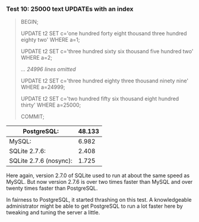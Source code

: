### Test 10: 25000 text UPDATEs with an index



> BEGIN;  
> 
> UPDATE t2 SET c\='one hundred forty eight thousand three hundred eighty two' WHERE a\=1;  
> 
> UPDATE t2 SET c\='three hundred sixty six thousand five hundred two' WHERE a\=2;  
> 
> *... 24996 lines omitted*  
> 
> UPDATE t2 SET c\='three hundred eighty three thousand ninety nine' WHERE a\=24999;  
> 
> UPDATE t2 SET c\='two hundred fifty six thousand eight hundred thirty' WHERE a\=25000;  
> 
> COMMIT;



| PostgreSQL: | 48\.133 |
| --- | --- |
| MySQL: | 6\.982 |
| SQLite 2\.7\.6: | 2\.408 |
| SQLite 2\.7\.6 (nosync): | 1\.725 |



Here again, version 2\.7\.0 of SQLite used to run at about the same speed
as MySQL. But now version 2\.7\.6 is over two times faster than MySQL and
over twenty times faster than PostgreSQL.




In fairness to PostgreSQL, it started thrashing on this test. A
knowledgeable administrator might be able to get PostgreSQL to run a lot
faster here by tweaking and tuning the server a little.



